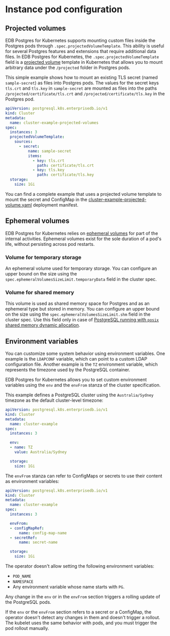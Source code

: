 # Instance pod configuration

## Projected volumes

EDB Postgres for Kubernetes supports mounting custom files inside the Postgres pods through
`.spec.projectedVolumeTemplate`. This ability is useful for several Postgres
features and extensions that require additional data files.
In EDB Postgres for Kubernetes, the `.spec.projectedVolumeTemplate` field is a
[projected volume](https://kubernetes.io/docs/concepts/storage/projected-volumes/)
template in Kubernetes that allows you to mount arbitrary data under the
`/projected` folder in Postgres pods.

This simple example shows how to mount an existing TLS secret (named
`sample-secret`) as files into Postgres pods. The values for the secret keys
`tls.crt` and `tls.key` in `sample-secret` are mounted as files into the  paths
`/projected/certificate/tls.crt` and `/projected/certificate/tls.key` in the
Postgres pod.

```yaml
apiVersion: postgresql.k8s.enterprisedb.io/v1
kind: Cluster
metadata:
  name: cluster-example-projected-volumes
spec:
  instances: 3
  projectedVolumeTemplate:
    sources:
      - secret:
          name: sample-secret
          items:
            - key: tls.crt
              path: certificate/tls.crt
            - key: tls.key
              path: certificate/tls.key
  storage:
    size: 1Gi
```

You can find a complete example that uses a projected volume template to mount
the secret and ConfigMap in the
[cluster-example-projected-volume.yaml](samples/cluster-example-projected-volume.yaml)
deployment manifest.

## Ephemeral volumes

EDB Postgres for Kubernetes relies on [ephemeral volumes](https://kubernetes.io/docs/concepts/storage/ephemeral-volumes/)
for part of the internal activities. Ephemeral volumes exist for the sole
duration of a pod's life, without persisting across pod restarts.

### Volume for temporary storage

An ephemeral volume used for temporary storage. You can configure an upper
bound on the size using the `spec.ephemeralVolumesSizeLimit.temporaryData`
field in the cluster spec.

### Volume for shared memory

This volume is used as shared memory space for Postgres and as an ephemeral
type but stored in memory. You can configure an upper bound on the size using
the `spec.ephemeralVolumesSizeLimit.shm` field in the cluster spec.
Use this field only in case of
[PostgreSQL running with `posix` shared memory dynamic allocation](postgresql_conf.md#dynamic-shared-memory-settings).

## Environment variables

You can customize some system behavior using environment variables. One example
is the `LDAPCONF` variable, which can point to a custom LDAP configuration
file. Another example is the `TZ` environment variable, which represents the
timezone used by the PostgreSQL container.

EDB Postgres for Kubernetes allows you to set custom environment variables using the `env`
and the `envFrom` stanza of the cluster specification.

This example defines a PostgreSQL cluster using the `Australia/Sydney`
timezone as the default cluster-level timezone:

```yaml
apiVersion: postgresql.k8s.enterprisedb.io/v1
kind: Cluster
metadata:
  name: cluster-example
spec:
  instances: 3

  env:
  - name: TZ
    value: Australia/Sydney

  storage:
    size: 1Gi
```

The `envFrom` stanza can refer to ConfigMaps or secrets to use their content as
environment variables:

```yaml
apiVersion: postgresql.k8s.enterprisedb.io/v1
kind: Cluster
metadata:
  name: cluster-example
spec:
  instances: 3

  envFrom:
  - configMapRef:
      name: config-map-name
  - secretRef:
      name: secret-name

  storage:
    size: 1Gi
```

The operator doesn't allow setting the following environment variables:

- `POD_NAME`
- `NAMESPACE`
- Any environment variable whose name starts with `PG`.

Any change in the `env` or in the `envFrom` section triggers a rolling
update of the PostgreSQL pods.

If the `env` or the `envFrom` section refers to a secret or a ConfigMap, the
operator doesn't detect any changes in them and doesn't trigger a rollout. The
kubelet uses the same behavior with pods, and you must trigger the pod rollout
manually.
